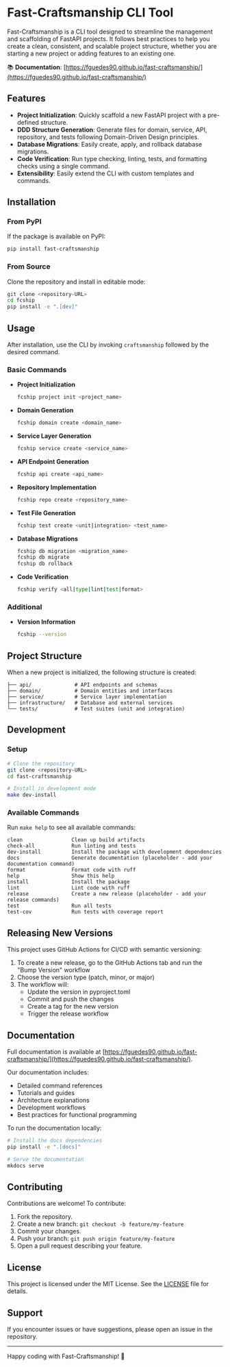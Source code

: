 # Fast-Craftsmanship CLI Tool

Fast-Craftsmanship is a CLI tool designed to streamline the management and scaffolding of FastAPI projects. It follows best practices to help you create a clean, consistent, and scalable project structure, whether you are starting a new project or adding features to an existing one.

📚 **Documentation**: [https://fguedes90.github.io/fast-craftsmanship/](https://fguedes90.github.io/fast-craftsmanship/)

## Features

- **Project Initialization**: Quickly scaffold a new FastAPI project with a pre-defined structure.
- **DDD Structure Generation**: Generate files for domain, service, API, repository, and tests following Domain-Driven Design principles.
- **Database Migrations**: Easily create, apply, and rollback database migrations.
- **Code Verification**: Run type checking, linting, tests, and formatting checks using a single command.
- **Extensibility**: Easily extend the CLI with custom templates and commands.

## Installation

### From PyPI

If the package is available on PyPI:

```bash
pip install fast-craftsmanship
```

### From Source

Clone the repository and install in editable mode:

```bash
git clone <repository-URL>
cd fcship
pip install -e ".[dev]"
```

## Usage

After installation, use the CLI by invoking `craftsmanship` followed by the desired command.

### Basic Commands

- **Project Initialization**
  ```bash
  fcship project init <project_name>
  ```

- **Domain Generation**
  ```bash
  fcship domain create <domain_name>
  ```

- **Service Layer Generation**
  ```bash
  fcship service create <service_name>
  ```

- **API Endpoint Generation**
  ```bash
  fcship api create <api_name>
  ```

- **Repository Implementation**
  ```bash
  fcship repo create <repository_name>
  ```

- **Test File Generation**
  ```bash
  fcship test create <unit|integration> <test_name>
  ```

- **Database Migrations**
  ```bash
  fcship db migration <migration_name>
  fcship db migrate
  fcship db rollback
  ```

- **Code Verification**
  ```bash
  fcship verify <all|type|lint|test|format>
  ```

### Additional

- **Version Information**
  ```bash
  fcship --version
  ```

## Project Structure

When a new project is initialized, the following structure is created:

```
├── api/              # API endpoints and schemas
├── domain/           # Domain entities and interfaces
├── service/          # Service layer implementation
├── infrastructure/   # Database and external services
└── tests/            # Test suites (unit and integration)
```

## Development

### Setup

```bash
# Clone the repository
git clone <repository-URL>
cd fast-craftsmanship

# Install in development mode
make dev-install
```

### Available Commands

Run `make help` to see all available commands:

```
clean                Clean up build artifacts
check-all            Run linting and tests
dev-install          Install the package with development dependencies
docs                 Generate documentation (placeholder - add your documentation command)
format               Format code with ruff
help                 Show this help
install              Install the package
lint                 Lint code with ruff
release              Create a new release (placeholder - add your release commands)
test                 Run all tests
test-cov             Run tests with coverage report
```

## Releasing New Versions

This project uses GitHub Actions for CI/CD with semantic versioning:

1. To create a new release, go to the GitHub Actions tab and run the "Bump Version" workflow
2. Choose the version type (patch, minor, or major)
3. The workflow will:
   - Update the version in pyproject.toml
   - Commit and push the changes
   - Create a tag for the new version
   - Trigger the release workflow

## Documentation

Full documentation is available at [https://fguedes90.github.io/fast-craftsmanship/](https://fguedes90.github.io/fast-craftsmanship/).

Our documentation includes:
- Detailed command references
- Tutorials and guides
- Architecture explanations
- Development workflows
- Best practices for functional programming

To run the documentation locally:

```bash
# Install the docs dependencies
pip install -e ".[docs]"

# Serve the documentation
mkdocs serve
```

## Contributing

Contributions are welcome! To contribute:

1. Fork the repository.
2. Create a new branch: `git checkout -b feature/my-feature`
3. Commit your changes.
4. Push your branch: `git push origin feature/my-feature`
5. Open a pull request describing your feature.

## License

This project is licensed under the MIT License. See the [LICENSE](LICENSE) file for details.

## Support

If you encounter issues or have suggestions, please open an issue in the repository.

---

Happy coding with Fast-Craftsmanship! 🚀
